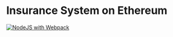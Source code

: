 # Insurance System on Ethereum 

[![NodeJS with Webpack](https://github.com/prestonsn/Smart-Contract-Insurance/actions/workflows/webpack.yml/badge.svg)](https://github.com/prestonsn/Smart-Contract-Insurance/actions/workflows/webpack.yml)
